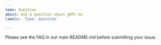 ```yaml
---
name: Question
about: Ask a question about gRPC-Go
labels: 'Type: Question'

---
```


Please see the FAQ in our main README.md before submitting your issue.
